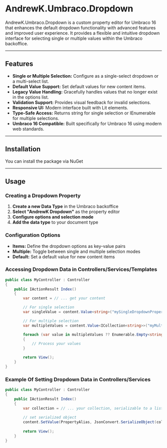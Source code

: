 # AndrewK.Umbraco.Dropdown

AndrewK.Umbraco.Dropdown is a custom property editor for Umbraco 16 that enhances the default dropdown functionality with advanced features and improved user experience. It provides a flexible and intuitive dropdown interface for selecting single or multiple values within the Umbraco backoffice.

---

## Features

- **Single or Multiple Selection:** Configure as a single-select dropdown or a multi-select list.
- **Default Value Support:** Set default values for new content items.
- **Legacy Value Handling:** Gracefully handles values that no longer exist in the options list.
- **Validation Support:** Provides visual feedback for invalid selections.
- **Responsive UI:** Modern interface built with Lit elements.
- **Type-Safe Access:** Returns string for single selection or IEnumerable<string> for multiple selections.
- **Umbraco 16 Compatible:** Built specifically for Umbraco 16 using modern web standards.

---

## Installation

You can install the package via NuGet

---

## Usage

### Creating a Dropdown Property

1. **Create a new Data Type** in the Umbraco backoffice
2. **Select "AndrewK Dropdown"** as the property editor
3. **Configure options and selection mode**
4. **Add the data type** to your document type

### Configuration Options

- **Items:** Define the dropdown options as key-value pairs
- **Multiple:** Toggle between single and multiple selection modes
- **Default:** Set a default value for new content items

### Accessing Dropdown Data in Controllers/Services/Templates

```csharp
public class MyController : Controller
{
    public IActionResult Index()
    {
        var content = // ... get your content

        // For single selection
        var singleValue = content.Value<string>("mySingleDropdownProperty");

        // For multiple selection
        var multipleValues = content.Value<ICollection<string>>("myMultiDropdownProperty");

        foreach (var value in multipleValues ?? Enumerable.Empty<string>())
        {
            // Process your values
        }

        return View();
    }
}
```

### Example Of Setting Dropdown Data in Controllers/Services

```csharp
public class MyController : Controller
{
    public IActionResult Index()
    {
        var collection = // ... your collection, serializable to a list of strings
        
        // set serialized object
        content.SetValue(PropertyAlias, JsonConvert.SerializeObject(collection));
        
        return View();
    }
}
```